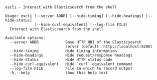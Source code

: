 
    escli - Interact with Elasticsearch from the shell

    Usage: escli [--server ADDR] [--hide-timing] [--hide-headings] [--hide-status]
                 [--hide-curl-equivalent] [--log-file FILE]
      Interact with Elasticsearch from the shell

    Available options:
      --server ADDR            Base HTTP URI of the Elasticsearch
                               server (default: http://localhost:9200)
      --hide-timing            Hide timing information
      --hide-headings          Hide request/response headings
      --hide-status            Hide HTTP status code
      --hide-curl-equivalent   Hide `curl`-equivalent command
      --log-file FILE          File in which to record output
      -h,--help                Show this help text

